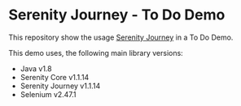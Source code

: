 # Serenity Journey - To Do Demo

This repository show the usage [Serenity Journey](https://github.com/serenity-bdd/serenity-core/tree/master/serenity-journey)
in a To Do Demo.

This demo uses, the following main library versions:

- Java v1.8
- Serenity Core v1.1.14
- Serenity Journey v1.1.14
- Selenium v2.47.1
